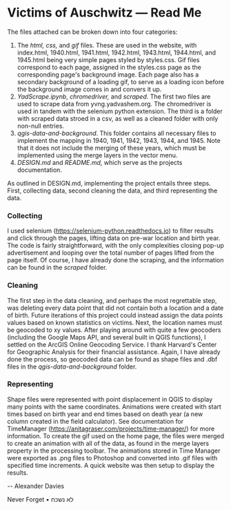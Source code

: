 # Victims of Auschwitz — Read Me

The files attached can be broken down into four categories:
1. The *html, css,* and *gif* files. These are used in the website, with index.html, 1940.html, 1941.html, 1942.html, 1943.html, 1944.html, and 1945.html being very simple pages styled by styles.css. Gif files correspond to each page, assigned in the styles.css page as the corresponding page's background image. Each page also has a secondary background of a loading gif, to serve as a loading icon before the background image comes in and convers it up.
2. *YadScrape.ipynb*, *chromedriver,* and *scraped*. The first two files are used to scrape data from yvng.yadvashem.org. The chromedriver is used in tandem with the selenium python extension. The third is a folder with scraped data stroed in a csv, as well as a cleaned folder with only non-null entries.
3. *qgis-data-and-background*.  This folder contains all necessary files to implement the mapping in 1940, 1941, 1942, 1943, 1944, and 1945. Note that it does not include the merging of these years, which must be implemented using the merge layers in the vector menu.
4. *DESIGN.md* and *README.md,* which serve as the projects documentation.

As outlined in DESIGN.md, implementing the project entails three steps. First, collecting data, second cleaning the data, and third representing the data. 

### Collecting
I used selenium (https://selenium-python.readthedocs.io) to filter results and click through the pages, lifting data on pre-war location and birth year. The code is fairly straightforward, with the only complexities closing pop-up advertisement and looping over the total number of pages lifted from the page itself. Of course, I have already done the scraping, and the information can be found in the *scraped* folder.

### Cleaning
The first step in the data cleaning, and perhaps the most regrettable step, was deleting every data point that did not contain both a location and a date of birth. Future iterations of this project could instead assign the data points values based on known statistics on victims. Next, the location names must be geocoded to xy values. After playing around with quite a few geocoders (including the Google Maps API, and several built in QGIS functions), I settled on the ArcGIS Online Geocoding Service. I thank Harvard's Center for Geographic Analysis for their financial assistance. Again, I have already done the process, so geocoded data can be found as shape files and .dbf files in the *qgis-data-and-background* folder.

### Representing
Shape files were represented with point displacement in QGIS to display many points with the same coordinates. Animations were created with start times based on birth year and end times based on death year (a new column created in the field calculator). See documentation for TimeManager (https://anitagraser.com/projects/time-manager/) for more information. To create the gif used on the home page, the files were merged to create an animation with all of the data, as found in the merge layers property in the processing toolbar. The animations stored in Time Manager were exported as .png files to Photoshop and converted into .gif files with specified time increments. A quick website was then setup to display the results.

-- Alexander Davies

Never Forget • לא נשכח


